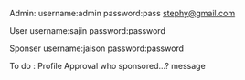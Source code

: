 Admin:
username:admin
password:pass
stephy@gmail.com

User
username:sajin
password:password

Sponser
username:jaison
password:password

To do :
Profile 
Approval
who sponsored...?
message

